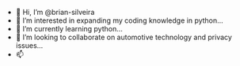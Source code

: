 - 👋 Hi, I’m @brian-silveira
- 👀 I’m interested in expanding my coding knowledge in python...
- 🌱 I’m currently learning python...
- 💞️ I’m looking to collaborate on automotive technology and privacy issues...
- 📫 
<!---
brian-silveira/brian-silveira is a ✨ special ✨ repository because its `README.md` (this file) appears on your GitHub profile.
You can click the Preview link to take a look at your changes.
--->
